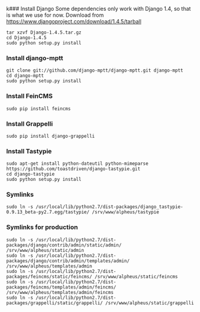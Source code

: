 k### Install Django
Some dependencies only work with Django 1.4, so that is what we use for now. Download from https://www.djangoproject.com/download/1.4.5/tarball

    tar xzvf Django-1.4.5.tar.gz
    cd Django-1.4.5
    sudo python setup.py install

### Install django-mptt
    git clone git://github.com/django-mptt/django-mptt.git django-mptt
    cd django-mptt
    sudo python setup.py install

### Install FeinCMS
    sudo pip install feincms

### Install Grappelli
    sudo pip install django-grappelli

### Install Tastypie
    sudo apt-get install python-dateutil python-mimeparse
    https://github.com/toastdriven/django-tastypie.git
    cd django-tastypie
    sudo python setup.py install

### Symlinks
    sudo ln -s /usr/local/lib/python2.7/dist-packages/django_tastypie-0.9.13_beta-py2.7.egg/tastypie/ /srv/www/alpheus/tastypie

### Symlinks for production
    sudo ln -s /usr/local/lib/python2.7/dist-packages/django/contrib/admin/static/admin/ /srv/www/alpheus/static/admin
    sudo ln -s /usr/local/lib/python2.7/dist-packages/django/contrib/admin/templates/admin/ /srv/www/alpheus/templates/admin
    sudo ln -s /usr/local/lib/python2.7/dist-packages/feincms/static/feincms/ /srv/www/alpheus/static/feincms
    sudo ln -s /usr/local/lib/python2.7/dist-packages/feincms/templates/admin/feincms/ /srv/www/alpheus/templates/admin/feincms
    sudo ln -s /usr/local/lib/python2.7/dist-packages/grappelli/static/grappelli/ /srv/www/alpheus/static/grappelli
